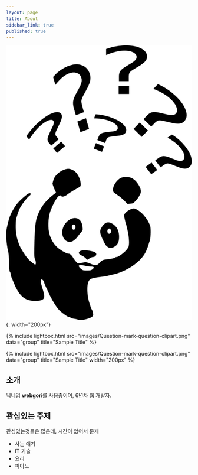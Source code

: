 ```yaml
---
layout: page
title: About
sidebar_link: true
published: true
---
```


![](/assets/images/Question-mark-question-clipart.png){: width="200px"}

{% include lightbox.html src="images/Question-mark-question-clipart.png" data="group" title="Sample Title" %}

{% include lightbox.html src="images/Question-mark-question-clipart.png" data="group" title="Sample Title" width="200px" %}

## 소개

닉네임 **webgori**를 사용중이며, 6년차 웹 개발자.


## 관심있는 주제

관심있는것들은 많은데, 시간이 없어서 문제

* 사는 얘기
* IT 기술
* 요리
* 피아노

